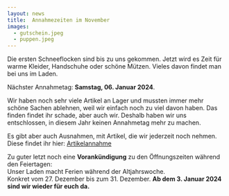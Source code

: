 ```yaml
---
layout: news
title:  Annahmezeiten im November
images:
  - gutschein.jpeg
  - puppen.jpeg
---
```


Die ersten Schneeflocken sind bis zu uns gekommen. 
Jetzt wird es Zeit für warme Kleider, Handschuhe oder schöne Mützen.
Vieles davon findet man bei uns im Laden.

Nächster Annahmetag: __Samstag, 06. Januar 2024__.

Wir haben noch sehr viele Artikel an Lager und mussten immer mehr schöne Sachen ablehnen, 
weil wir einfach noch zu viel davon haben. Das finden findet ihr schade, aber auch wir.
Deshalb haben wir uns entschlossen, in diesem Jahr keinen Annahmetag mehr zu machen. 

Es gibt aber auch Ausnahmen, mit Artikel, die wir jederzeit noch nehmen. Diese findet ihr hier: [Artikelannahme](./#artikelannahme)

Zu guter letzt noch eine __Vorankündigung__ zu den Öffnungszeiten während den Feiertagen:<br/> 
Unser Laden macht Ferien während der Altjahrswoche. <br/>
Konkret vom 27. Dezember bis zum 31. Dezember. __Ab dem 3. Januar 2024 sind wir wieder für euch da.__
